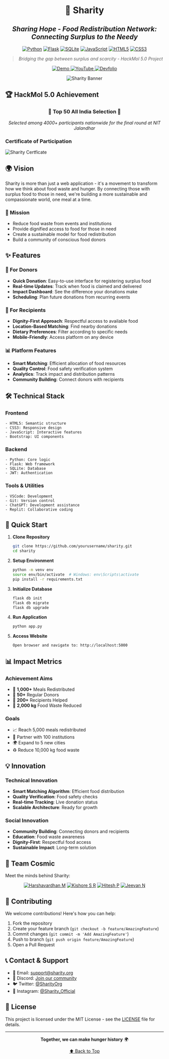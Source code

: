 <div align="center">
 
# 🌟 Sharity
## *Sharing Hope - Food Redistribution Network: Connecting Surplus to the Needy*

[![Python](https://img.shields.io/badge/Python-%233776AB.svg?style=for-the-badge&logo=python&logoColor=white)](/)
[![Flask](https://img.shields.io/badge/Flask-%23000.svg?style=for-the-badge&logo=flask&logoColor=white)](/)
[![SQLite](https://img.shields.io/badge/SQLite-%2307405e.svg?style=for-the-badge&logo=sqlite&logoColor=white)](/)
[![JavaScript](https://img.shields.io/badge/javascript%20-%23323330.svg?&style=for-the-badge&logo=javascript&logoColor=%23F7DF1E)](/)
[![HTML5](https://img.shields.io/badge/html5%20-%23E34F26.svg?&style=for-the-badge&logo=html5&logoColor=white)](/)
[![CSS3](https://img.shields.io/badge/CSS3-%231572B6.svg?style=for-the-badge&logo=css3&logoColor=white)](/)

> *Bridging the gap between surplus and scarcity - HackMol 5.0 Project*

<div align="center">
    <a href="https://sharity.onrender.com/">
        <img src="https://img.shields.io/badge/View_Demo-4285F4?style=for-the-badge&logo=googlechrome&logoColor=white" alt="Demo" />
    </a>
    <a href="https://youtu.be/kbk18UY7upc?si=EDWPteBq8udJNwT8">
        <img src="https://img.shields.io/badge/Watch_Video-FF0000?style=for-the-badge&logo=youtube&logoColor=white" alt="YouTube" />
    </a>
    <a href="https://devfolio.co/projects/Sharity-137a">
        <img src="https://img.shields.io/badge/Devfolio-2962FF?style=for-the-badge&logo=devfolio&logoColor=white" alt="Devfolio" />
    </a>
</div>

![Sharity Banner](https://github.com/harshavardhan-md/assets_for_all_repos/blob/main/Sharity/Sharity.png?raw=true)

</div>

## 🏆 HackMol 5.0 Achievement

<div align="center">

### 🌟 **Top 50 All India Selection** 🌟
*Selected among 4000+ participants nationwide for the final round at NIT Jalandhar*

</div>

### Certificate of Participation
<!-- Add your certificate image here -->
![Sharity Certficate](https://github.com/harshavardhan-md/assets_for_all_repos/blob/main/Sharity/Hackathon_Hackmol5.0.png?raw=true)


## 🌍 Vision

Sharity is more than just a web application - it's a movement to transform how we think about food waste and hunger. By connecting those with surplus food to those in need, we're building a more sustainable and compassionate world, one meal at a time.

### 🎯 Mission
- Reduce food waste from events and institutions
- Provide dignified access to food for those in need
- Create a sustainable model for food redistribution
- Build a community of conscious food donors

## ✨ Features

### 🎁 For Donors
- **Quick Donation**: Easy-to-use interface for registering surplus food
- **Real-time Updates**: Track when food is claimed and delivered
- **Impact Dashboard**: See the difference your donations make
- **Scheduling**: Plan future donations from recurring events

### 🤝 For Recipients
- **Dignity-First Approach**: Respectful access to available food
- **Location-Based Matching**: Find nearby donations
- **Dietary Preferences**: Filter according to specific needs
- **Mobile-Friendly**: Access platform on any device

### 📊 Platform Features
- **Smart Matching**: Efficient allocation of food resources
- **Quality Control**: Food safety verification system
- **Analytics**: Track impact and distribution patterns
- **Community Building**: Connect donors with recipients

## 🛠️ Technical Stack

### Frontend
```text
- HTML5: Semantic structure
- CSS3: Responsive design
- JavaScript: Interactive features
- Bootstrap: UI components
```

### Backend
```text
- Python: Core logic
- Flask: Web framework
- SQLite: Database
- JWT: Authentication
```

### Tools & Utilities
```text
- VSCode: Development
- Git: Version control
- ChatGPT: Development assistance
- Replit: Collaborative coding
```

## 🚀 Quick Start

1. **Clone Repository**
   ```bash
   git clone https://github.com/yourusername/sharity.git
   cd sharity
   ```

2. **Setup Environment**
   ```bash
   python -m venv env
   source env/bin/activate  # Windows: env\Scripts\activate
   pip install -r requirements.txt
   ```

3. **Initialize Database**
   ```bash
   flask db init
   flask db migrate
   flask db upgrade
   ```

4. **Run Application**
   ```bash
   python app.py
   ```

5. **Access Website**
   ```text
   Open browser and navigate to: http://localhost:5000
   ```

## 📊 Impact Metrics

### Achievement Aims
- 🍱 **1,000+** Meals Redistributed
- 🏢 **50+** Regular Donors
- 👥 **200+** Recipients Helped
- 🌱 **2,000 kg** Food Waste Reduced

### Goals
- 📈 Reach 5,000 meals redistributed
- 🤝 Partner with 100 institutions
- 🌍 Expand to 5 new cities
- ♻️ Reduce 10,000 kg food waste

## 💡 Innovation

### Technical Innovation
- **Smart Matching Algorithm**: Efficient food distribution
- **Quality Verification**: Food safety checks
- **Real-time Tracking**: Live donation status
- **Scalable Architecture**: Ready for growth

### Social Innovation
- **Community Building**: Connecting donors and recipients
- **Education**: Food waste awareness
- **Dignity-First**: Respectful food access
- **Sustainable Impact**: Long-term solution

## 👥 Team Cosmic

Meet the minds behind Sharity:

<div align="center">

[![Harshavardhan M](https://img.shields.io/badge/harshavardhan%20m-%230077B5.svg?style=for-the-badge&logo=linkedin&logoColor=white)](https://www.linkedin.com/in/harshavardhan-md/)
[![Kishore S R](https://img.shields.io/badge/kishore%20s%20r-%230077B5.svg?style=for-the-badge&logo=linkedin&logoColor=white)](https://www.linkedin.com/in/Kishore-SR)
[![Hitesh P](https://img.shields.io/badge/hitesh%20p-%230077B5.svg?style=for-the-badge&logo=linkedin&logoColor=white)](https://www.linkedin.com/in/hitesh-p-aa55662a3)
[![Jeevan N](https://img.shields.io/badge/jeevan%20n-%230077B5.svg?style=for-the-badge&logo=linkedin&logoColor=white)](https://www.linkedin.com/in/jeevan-n-39a5652a3)

</div>

## 🤝 Contributing

We welcome contributions! Here's how you can help:

1. Fork the repository
2. Create your feature branch (`git checkout -b feature/AmazingFeature`)
3. Commit changes (`git commit -m 'Add AmazingFeature'`)
4. Push to branch (`git push origin feature/AmazingFeature`)
5. Open a Pull Request

## 📞 Contact & Support

- 📧 Email: support@sharity.org
- 💬 Discord: [Join our community](#)
- 🐦 Twitter: [@SharityOrg](#)
- 📱 Instagram: [@Sharity_Official](#)

## 📄 License

This project is licensed under the MIT License - see the [LICENSE](LICENSE) file for details.

---

<div align="center">

**Together, we can make hunger history** 🌍

[⬆ Back to Top](#-sharity)

</div>
